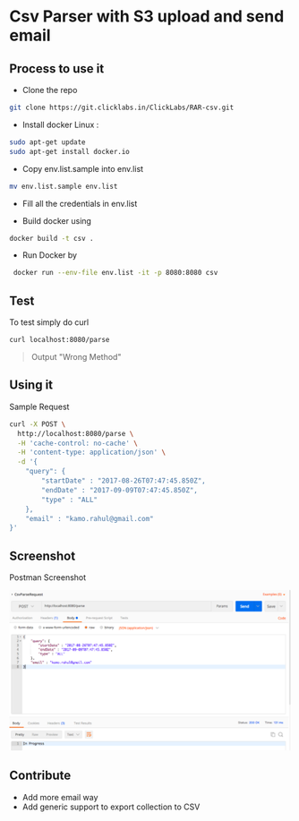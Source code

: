 # Csv Parser with S3 upload and send email

## Process to use it

* Clone the repo
```bash
git clone https://git.clicklabs.in/ClickLabs/RAR-csv.git
```

* Install docker
 Linux :
```bash
sudo apt-get update
sudo apt-get install docker.io
```

* Copy env.list.sample into env.list
```bash
mv env.list.sample env.list
```

* Fill all the credentials in env.list

* Build docker using

```bash
docker build -t csv .
```

* Run Docker by

```bash
 docker run --env-file env.list -it -p 8080:8080 csv
```

## Test

To test simply do curl

```bash
curl localhost:8080/parse
```

> Output "Wrong Method"

## Using it

Sample Request

```bash
curl -X POST \
  http://localhost:8080/parse \
  -H 'cache-control: no-cache' \
  -H 'content-type: application/json' \
  -d '{
	"query": {
		"startDate" : "2017-08-26T07:47:45.850Z",
		"endDate" : "2017-09-09T07:47:45.850Z",
		"type" : "ALL"
	},
	"email" : "kamo.rahul@gmail.com"
}'
```


## Screenshot

Postman Screenshot

![Postman Screenshot](./images/postman.png?raw=true)

## Contribute

* Add more email way
* Add generic support to export collection to CSV










